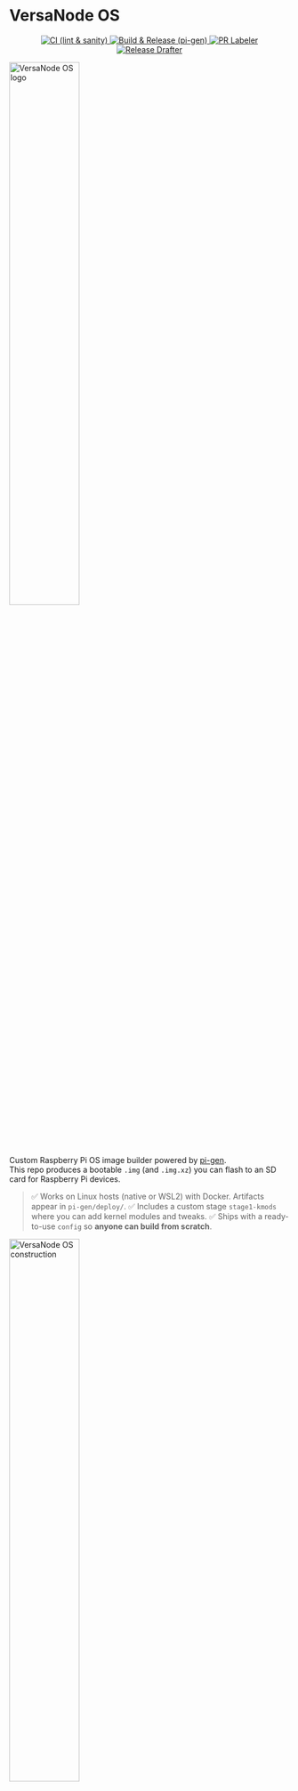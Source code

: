 # VersaNode OS

<p align="center">
  <!-- Workflows -->
  <a href="https://github.com/Versa-Node/versanode-os/actions/workflows/ci.yml">
    <img src="https://github.com/Versa-Node/versanode-os/actions/workflows/ci.yml/badge.svg?branch=main" alt="CI (lint & sanity)" />
  </a>
  <a href="https://github.com/Versa-Node/versanode-os/actions/workflows/build-release.yml">
    <img src="https://github.com/Versa-Node/versanode-os/actions/workflows/build-release.yml/badge.svg?branch=main" alt="Build & Release (pi-gen)" />
  </a>
  <a href="https://github.com/Versa-Node/versanode-os/actions/workflows/pr-labeler.yml">
    <img src="https://github.com/Versa-Node/versanode-os/actions/workflows/pr-labeler.yml/badge.svg?branch=main" alt="PR Labeler" />
  </a>
  <a href="https://github.com/Versa-Node/versanode-os/actions/workflows/release-drafter.yml">
    <img src="https://github.com/Versa-Node/versanode-os/actions/workflows/release-drafter.yml/badge.svg?branch=main" alt="Release Drafter" />
  </a>
</p>


<img src="docs/media/logo-white.png" alt="VersaNode OS logo" width="50%"/>


Custom Raspberry Pi OS image builder powered by [pi-gen](https://github.com/RPi-Distro/pi-gen).  
This repo produces a bootable `.img` (and `.img.xz`) you can flash to an SD card for Raspberry Pi devices.

> ✅ Works on Linux hosts (native or WSL2) with Docker. Artifacts appear in `pi-gen/deploy/`.
> ✅ Includes a custom stage `stage1-kmods` where you can add kernel modules and tweaks.
> ✅ Ships with a ready-to-use `config` so **anyone can build from scratch**.

<img src="docs/media/construction.png" alt="VersaNode OS construction" width="50%"/>


---

## Table of Contents

- [Requirements](#requirements)
- [Quick Start (build the image)](#quick-start-build-the-image)
- [Config: what the knobs do](#config-what-the-knobs-do)
- [Cloning this repo (with submodules)](#cloning-this-repo-with-submodules)
- [Updating submodules later](#updating-submodules-later)
- [Customize the image (stage1-kmods)](#customize-the-image-stage1-kmods)
- [Flash the image to an SD card (Windows/macOS/Linux)](#flash-the-image-to-an-sd-card-windowsmacoslinux)
- [Troubleshooting](#troubleshooting)
- [Clean builds & rebuilding](#clean-builds--rebuilding)
- [Security notes](#security-notes)
- [Repository layout](#repository-layout)
- [License](#license)

---

## Requirements

- **OS:** Linux host (Debian/Ubuntu recommended) or **Windows with WSL2** (Ubuntu) + Docker Desktop (WSL integration enabled).  
- **Tools:** `git`, **Docker** (daemon running), `sudo` access.
- **Resources:** 25–40 GB free disk, stable internet. 8 GB RAM recommended.

> You do **not** need QEMU manually; pi-gen handles it inside Docker.

---

## Quick Start (build the image)

> These commands assume a fresh clone. If you already cloned, jump to step 2.

1) **Clone with submodules**
```bash
git clone --recurse-submodules https://github.com/Versa-Node/versanode-os.git
cd versanode-os
# If you forgot --recurse-submodules:
git submodule update --init --recursive
```

2) **Review `config`** (already provided). Defaults target **Bookworm** and **arm64**:
```ini
IMG_NAME=versanode-os
RELEASE=bookworm
ARCH=arm64
ENABLE_SSH=1
FIRST_USER_NAME=pi
FIRST_USER_PASS=raspberry
DISABLE_FIRST_BOOT_USER_RENAME=1
DEBIAN_FRONTEND=noninteractive
APT_LISTCHANGES_FRONTEND=none
STAGE_LIST="stage0 stage1 stage1-kmods stage2 stage3 stage4 stage5 export-image"
```
> Tip: Change `ARCH=armhf` for 32‑bit devices; change `RELEASE=trixie` if you want Debian 13-based RPi OS.

3) **Build (inside `pi-gen`, using Docker)**
```bash
cd pi-gen
sudo CLEAN=1 BUILD_WITH_DOCKER=1 CONFIG=../config bash ./build.sh
```

4) **Artifacts**
```bash
ls ../deploy/
# e.g. 2025-10-04-versanode-os.img  (and/or) 2025-10-04-versanode-os.img.xz
```

---

## Config: what the knobs do

Key variables in `config`:

- `IMG_NAME` – base name of output image files.
- `RELEASE` – Raspberry Pi OS release (`bookworm` recommended; `trixie` also supported).
- `ARCH` – `arm64` for Pi 4/5 (64-bit); `armhf` for 32-bit models.
- `ENABLE_SSH=1` – creates `/boot/firmware/ssh` so SSH is enabled on first boot.
- `FIRST_USER_NAME`, `FIRST_USER_PASS` – default account.
- `DISABLE_FIRST_BOOT_USER_RENAME=1` – **disables the interactive “rename user” wizard** that can break headless builds.
- `DEBIAN_FRONTEND=noninteractive`, `APT_LISTCHANGES_FRONTEND=none` – prevent interactive prompts during image creation.
- `STAGE_LIST` – order of build stages (includes our `stage1-kmods`).  
- Optional Wi‑Fi provisioning (headless):
  ```ini
  WPA_ESSID="YourSSID"
  WPA_PASSWORD="YourPassword"
  WPA_COUNTRY="US"
  ```
- Optional locale/timezone/keyboard (defaults shown):
  ```ini
  LOCALE_DEFAULT="en_US.UTF-8"
  TIMEZONE="Etc/UTC"
  KEYBOARD_KEYMAP="us"
  KEYBOARD_LAYOUT="us"
  KEYBOARD_MODEL="pc105"
  ```

> After editing, rebuild to apply changes.

---

## Cloning this repo (with submodules)

Always clone with submodules so `pi-gen` and custom stages are present:   

```bash
git clone --recurse-submodules https://github.com/Versa-Node/versanode-os.git
cd versanode-os
git submodule update --init --recursive
```

If submodule URLs change later:
```bash
git submodule sync --recursive
git submodule update --init --recursive
```

---

## Updating submodules later

To pull the *latest* upstream of `pi-gen` and your custom stage:
```bash
# fetch latest commits for submodules’ tracked branches
git submodule update --remote --recursive

# record the new submodule commits in this repo
git add pi-gen stages/stage1-kmods
git commit -m "Bump submodules"
git push
```

> This keeps everyone on the same pinned submodule commits when they clone your repo.

---

## Customize the image (stage1-kmods)

Your customizations live in: `stages/stage1-kmods/`

Typical subfolders (pi-gen conventions):
```
stages/stage1-kmods/
├─ prerun.sh                  # optional; runs before the stage
├─ 00-kmods/
│  ├─ 00-packages             # space/newline separated package list (installed via apt)
│  ├─ 00-run.sh               # arbitrary shell script run inside chroot
│  └─ files/                  # copied into the image (keep paths relative)
└─ files/                      # stage-wide files copied into rootfs
```

Examples:
- Put packages to install into `00-kmods/00-packages` (one per line).
- Drop files into `files/` and reference correct destination path (pi-gen copies into `rootfs/`).
- Use `00-kmods/00-run.sh` for system tweaks, enabling services, etc.

> Add more numbered steps (`01-*`, `02-*`) if you need ordering inside the stage.

---

## Flash the image to an SD card (Windows/macOS/Linux)

**Option A — Raspberry Pi Imager (recommended)**
1. Download & open **Raspberry Pi Imager**.
2. *Choose OS* → **Use custom** → select your `.img` or `.img.xz` in `pi-gen/deploy/`.
3. *Choose storage* → your SD card.
4. Click the gear icon (optional first-boot settings) – you can set hostname, Wi‑Fi, SSH, user.
5. **Write** → wait until verify completes.

**Option B — balenaEtcher**
1. Open **balenaEtcher** → *Flash from file* → pick `.img`/`.img.xz`.
2. Select target (SD card) → **Flash**.

**First boot**
- Default creds (if you kept defaults): `pi` / `raspberry`
- Change password on first login: `passwd`
- SSH (headless): `ssh pi@raspberrypi.local` (or use the IP from your router).

---

## Troubleshooting

**Rename wizard prompt / “rename-user could not determine which user to rename”**  
Cause: the first-boot rename wizard was triggered in a non‑interactive build step.  
Fix: ensure your `config` has **both**:
```ini
DISABLE_FIRST_BOOT_USER_RENAME=1
FIRST_USER_NAME=pi
FIRST_USER_PASS=raspberry
```
Rebuild after changing.

**Errors like “Unable to chroot/chdir … stage2/rootfs”**  
Cause: earlier stages didn’t complete, or `STAGE_LIST` skipped `stage0`/`stage1`.  
Fix: use the provided `STAGE_LIST` and start from a clean build (see below).

**Patches like `01-useradd.diff` fail to apply**  
Cause: running a patch step when the target file/stage rootfs doesn’t exist yet.  
Fix: don’t cherry-pick stages; run from `stage0`. Clean and rebuild.

**APT prompts / apt-listchanges pauses the build**  
Fix: set in `config`:
```ini
DEBIAN_FRONTEND=noninteractive
APT_LISTCHANGES_FRONTEND=none
```

**Disk space**  
The build can consume 20–40 GB. Ensure enough free space (especially under Docker).

**Release vs. repo**  
If you see `trixie` in logs while you expect `bookworm`, verify `RELEASE=bookworm` in `config` and rebuild clean.

---

## Clean builds & rebuilding

```bash
# from repo root
sudo rm -rf pi-gen/work pi-gen/deploy

# fresh build
cd pi-gen
sudo CLEAN=1 BUILD_WITH_DOCKER=1 CONFIG=../config bash ./build.sh
```

> If you edited submodules, commit/push their changes and advance the submodule pointers in this repo (`git add <submodule>` then commit).

---

## Security notes

- **Change default passwords** after first boot (`passwd`).  
- Consider creating a new user and disabling password SSH auth:
  ```bash
  sudo adduser <you>
  sudo usermod -aG sudo <you>
  sudo sed -i 's/^#\?PasswordAuthentication.*/PasswordAuthentication no/' /etc/ssh/sshd_config
  sudo systemctl restart ssh
  ```

---

## Repository layout

```
versanode-os/
├─ config                     # build configuration used by pi-gen
├─ pi-gen/                    # submodule: upstream RPi-Distro/pi-gen (the builder)
├─ stages/
│  └─ stage1-kmods/          # submodule: your customizations
├─ scripts/                   # helper scripts (if any)
├─ Makefile                   # optional shortcuts (if present)
└─ deploy/                    # build artifacts appear here after a run
```

---

## License

- pi-gen is licensed by its authors (see `pi-gen/LICENSE`).
- All files in this repository are under the license stated in `LICENSE` at the repo root (adjust to your project).

---

### Handy Commands (cheat sheet)

```bash
# Clone with submodules
git clone --recurse-submodules https://github.com/<your-username>/versanode-os.git
cd versanode-os
git submodule update --init --recursive

# Build
cd pi-gen
sudo CLEAN=1 BUILD_WITH_DOCKER=1 CONFIG=../config bash ./build.sh

# Clean
sudo rm -rf ../pi-gen/work ../pi-gen/deploy

# Bump submodules to latest remote
cd /path/to/versanode-os
git submodule update --remote --recursive
git add pi-gen stages/stage1-kmods
git commit -m "Bump submodules" && git push

# Where outputs appear
ls pi-gen/deploy/
```

---

**Happy hacking!** 🐧🛠️
